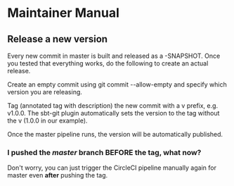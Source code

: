 # Maintainer Manual

## Release a new version

Every new commit in master is built and released as a -SNAPSHOT. Once you tested that everything works, do the following to create an actual release.

Create an empty commit using git commit --allow-empty and specify which version you are releasing.

Tag (annotated tag with description) the new commit with a v prefix, e.g. v1.0.0. The sbt-git plugin automatically sets the version to the tag without the v (1.0.0 in our example).

Once the master pipeline runs, the version will be automatically published.

### I pushed the *master* branch BEFORE the tag, what now?

Don't worry, you can just trigger the CircleCI pipeline manually again for master even **after** pushing the tag.
